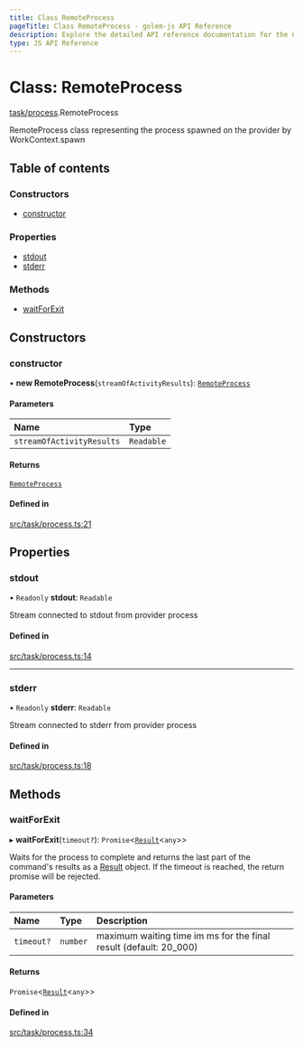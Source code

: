 ```yaml
---
title: Class RemoteProcess
pageTitle: Class RemoteProcess - golem-js API Reference
description: Explore the detailed API reference documentation for the Class RemoteProcess within the golem-js SDK for the Golem Network.
type: JS API Reference
---
```

# Class: RemoteProcess

[task/process](../modules/task_process).RemoteProcess

RemoteProcess class representing the process spawned on the provider by WorkContext.spawn

## Table of contents

### Constructors

- [constructor](task_process.RemoteProcess#constructor)

### Properties

- [stdout](task_process.RemoteProcess#stdout)
- [stderr](task_process.RemoteProcess#stderr)

### Methods

- [waitForExit](task_process.RemoteProcess#waitforexit)

## Constructors

### constructor

• **new RemoteProcess**(`streamOfActivityResults`): [`RemoteProcess`](task_process.RemoteProcess)

#### Parameters

| Name | Type |
| :------ | :------ |
| `streamOfActivityResults` | `Readable` |

#### Returns

[`RemoteProcess`](task_process.RemoteProcess)

#### Defined in

[src/task/process.ts:21](https://github.com/golemfactory/golem-js/blob/8487362/src/task/process.ts#L21)

## Properties

### stdout

• `Readonly` **stdout**: `Readable`

Stream connected to stdout from provider process

#### Defined in

[src/task/process.ts:14](https://github.com/golemfactory/golem-js/blob/8487362/src/task/process.ts#L14)

___

### stderr

• `Readonly` **stderr**: `Readable`

Stream connected to stderr from provider process

#### Defined in

[src/task/process.ts:18](https://github.com/golemfactory/golem-js/blob/8487362/src/task/process.ts#L18)

## Methods

### waitForExit

▸ **waitForExit**(`timeout?`): `Promise`\<[`Result`](activity_results.Result)\<`any`\>\>

Waits for the process to complete and returns the last part of the command's results as a [Result](activity_results.Result) object.
If the timeout is reached, the return promise will be rejected.

#### Parameters

| Name | Type | Description |
| :------ | :------ | :------ |
| `timeout?` | `number` | maximum waiting time im ms for the final result (default: 20_000) |

#### Returns

`Promise`\<[`Result`](activity_results.Result)\<`any`\>\>

#### Defined in

[src/task/process.ts:34](https://github.com/golemfactory/golem-js/blob/8487362/src/task/process.ts#L34)

